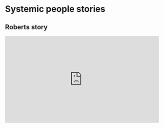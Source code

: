 # Systemic people stories

## Roberts story
<div>
  <div style="position:relative;padding-top:56.25%;">
    <iframe src="https://drive.google.com/file/d/1mXk1Y4lZu1UnwJndYXdl0aHaSO5vmnPu/preview" frameborder="0" allowfullscreen style="position:absolute;top:0;left:0;width:100%;height:100%;"></iframe>
  </div>
</div>
